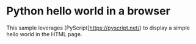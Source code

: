 # Python hello world in a browser

This sample leverages [PyScript]https://pyscript.net/) to display a simple hello world in the HTML page.
